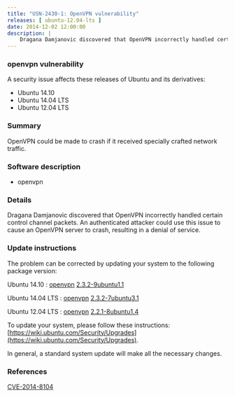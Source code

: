 ```yaml
---
title: "USN-2430-1: OpenVPN vulnerability"
releases: [ ubuntu-12.04-lts ]
date: 2014-12-02 12:00:00
description: |
    Dragana Damjanovic discovered that OpenVPN incorrectly handled certain control channel packets. An authenticated attacker could use this issue to cause an OpenVPN server to crash, resulting in a denial of service. 
--- 
```

 
### openvpn vulnerability

A security issue affects these releases of Ubuntu and its derivatives:

* Ubuntu 14.10
* Ubuntu 14.04 LTS
* Ubuntu 12.04 LTS

### Summary

OpenVPN could be made to crash if it received specially crafted network traffic.

### Software description

* openvpn 

### Details

Dragana Damjanovic discovered that OpenVPN incorrectly handled certain control channel packets. An authenticated attacker could use this issue to cause an OpenVPN server to crash, resulting in a denial of service. 

### Update instructions

The problem can be corrected by updating your system to the following package version:

Ubuntu 14.10
 : [openvpn](https://launchpad.net/ubuntu/+source/openvpn) <span> [2.3.2-9ubuntu1.1](https://launchpad.net/ubuntu/+source/openvpn/2.3.2-9ubuntu1.1) </span> 

Ubuntu 14.04 LTS
 : [openvpn](https://launchpad.net/ubuntu/+source/openvpn) <span> [2.3.2-7ubuntu3.1](https://launchpad.net/ubuntu/+source/openvpn/2.3.2-7ubuntu3.1) </span> 

Ubuntu 12.04 LTS
 : [openvpn](https://launchpad.net/ubuntu/+source/openvpn) <span> [2.2.1-8ubuntu1.4](https://launchpad.net/ubuntu/+source/openvpn/2.2.1-8ubuntu1.4) </span> 

To update your system, please follow these instructions: [https://wiki.ubuntu.com/Security/Upgrades](https://wiki.ubuntu.com/Security/Upgrades).

In general, a standard system update will make all the necessary changes. 

### References

 [CVE-2014-8104](http://people.ubuntu.com/~ubuntu-security/cve/CVE-2014-8104)
 

